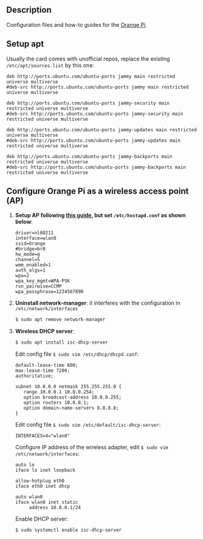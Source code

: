 Description
-----------

Configuration files and how-to guides for the [Orange Pi](http://www.orangepi.org/).

Setup apt
---------

   Usually the card comes with unofficial repos, replace the existing `/etc/apt/sources.list` by this one:
   
   ```
   deb http://ports.ubuntu.com/ubuntu-ports jammy main restricted universe multiverse
   #deb-src http://ports.ubuntu.com/ubuntu-ports jammy main restricted universe multiverse

   deb http://ports.ubuntu.com/ubuntu-ports jammy-security main restricted universe multiverse
   #deb-src http://ports.ubuntu.com/ubuntu-ports jammy-security main restricted universe multiverse

   deb http://ports.ubuntu.com/ubuntu-ports jammy-updates main restricted universe multiverse
   #deb-src http://ports.ubuntu.com/ubuntu-ports jammy-updates main restricted universe multiverse

   deb http://ports.ubuntu.com/ubuntu-ports jammy-backports main restricted universe multiverse
   #deb-src http://ports.ubuntu.com/ubuntu-ports jammy-backports main restricted universe multiverse
   ```

Configure Orange Pi as a wireless access point (AP)
---------------------------------------------------

1. **Setup AP following [this guide](https://github.com/luiscarlosgph/how-to/tree/main/access_point), but set `/etc/hostapd.conf` as shown below**:

   ```
   driver=nl80211
   interface=wlan0
   ssid=Orange
   #bridge=br0
   hw_mode=g
   channel=5
   wmm_enabled=1
   auth_algs=1
   wpa=2
   wpa_key_mgmt=WPA-PSK
   rsn_pairwise=CCMP
   wpa_passphrase=1234567890
   ```
   
2. **Uninstall network-manager**: it interferes with the configuration in `/etc/network/interfaces`
   
   ```bash
   $ sudo apt remove network-manager
   ```
   
3. **Wireless DHCP server**: 
   
   ```bash
   $ sudo apt install isc-dhcp-server
   ```
   
   Edit config file `$ sudo vim /etc/dhcp/dhcpd.conf`:
   
   ```
   default-lease-time 600;
   max-lease-time 7200;
   authoritative;
 
   subnet 10.0.0.0 netmask 255.255.255.0 {
      range 10.0.0.1 10.0.0.254;
      option broadcast-address 10.0.0.255; 
      option routers 10.0.0.1;
      option domain-name-servers 8.8.8.8;
   }
   ```
   
   Edit config file `$ sudo vim /etc/default/isc-dhcp-server`:
   
   ```
   INTERFACESv4="wlan0"
   ```
   
   Configure IP address of the wireless adapter, edit `$ sudo vim /etc/network/interfaces`:
   
   ```
   auto lo
   iface lo inet loopback

   allow-hotplug eth0
   iface eth0 inet dhcp

   auto wlan0
   iface wlan0 inet static
	    address 10.0.0.1/24
   ```
   
   Enable DHCP server:
   
   ```
   $ sudo systemctl enable isc-dhcp-server
   ```
   

